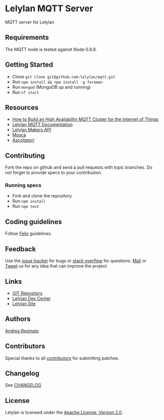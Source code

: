 # Lelylan MQTT Server

MQTT server for Lelylan


## Requirements

The MQTT node is tested against Node 0.8.8.


## Getting Started

* Clone `git clone git@github.com:lelylan/mqtt.git`
* Run `npm install && npm install -g foreman`
* Run `mongod` (MongoDB up and running)
* Run `nf start`


## Resources

* [How to Build an High Availability MQTT Cluster for the Internet of Things](https://medium.com/@lelylan/how-to-build-an-high-availability-mqtt-cluster-for-the-internet-of-things-8011a06bd000)
* [Lelylan MQTT Documentation](http://dev.lelylan.com/makers#mqtt)
* [Lelylan Makers API](http://dev.lelylan.com/makers)
* [Mosca](https://github.com/mcollina/mosca)
* [Ascoltatori](https://github.com/mcollina/ascoltatori)


## Contributing

Fork the repo on github and send a pull requests with topic branches.
Do not forget to provide specs to your contribution.


### Running specs

* Fork and clone the repository
* Run `npm install`
* Run `npm test`


## Coding guidelines

Follow [Felix](http://nodeguide.com/style.html) guidelines.


## Feedback

Use the [issue tracker](http://github.com/lelylan/mqtt/issues) for bugs or [stack overflow](http://stackoverflow.com/questions/tagged/lelylan) for questions.
[Mail](mailto:dev@lelylan.com) or [Tweet](http://twitter.com/lelylan) us for any idea that can improve the project.


## Links

* [GIT Repository](http://github.com/lelylan/mqtt)
* [Lelylan Dev Center](http://dev.lelylan.com)
* [Lelylan Site](http://lelylan.com)


## Authors

[Andrea Reginato](https://www.linkedin.com/in/andreareginato)


## Contributors

Special thanks to all [contributors](https://github.com/lelylan/mqtt/contributors)
for submitting patches.


## Changelog

See [CHANGELOG](https://github.com/lelylan/mqtt/blob/master/CHANGELOG.md)


## License

Lelylan is licensed under the [Apache License, Version 2.0](http://www.apache.org/licenses/LICENSE-2.0).
